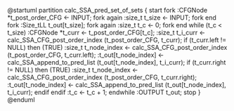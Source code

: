@startuml
partition calc_SSA_pred_set_of_sets {
    start
    fork
    :CFGNode *t_post_order_CFG <- INPUT;
    fork again
    :size_t t_size <- INPUT;
    fork end
    fork
    :Size_tLL t_out[t_size];
    fork again
    :size_t t_c <- 0;
    fork end
    while (t_c < t_size)
        :CFGNode *t_curr <- t_post_order_CFG[t_c];
        :size_t t_i_curr <- calc_SSA_CFG_post_order_index
        (t_post_order_CFG, t_curr);
        if (t_curr.left != NULL) then (TRUE)
            :size_t t_node_index <- calc_SSA_CFG_post_order_index
            (t_post_order_CFG, t_curr.left);
            :t_out[t_node_index] <- calc_SSA_append_to_pred_list
            (t_out[t_node_index], t_i_curr);
        if (t_curr.right != NULL) then (TRUE)
            :size_t t_node_index <- calc_SSA_CFG_post_order_index
            (t_post_order_CFG, t_curr.right);
            :t_out[t_node_index] <- calc_SSA_append_to_pred_list
            (t_out[t_node_index], t_i_curr);
        endif
        endif
        :t_c <- t_c + 1;
    endwhile
    :OUTPUT t_out;
    stop
}
@enduml
